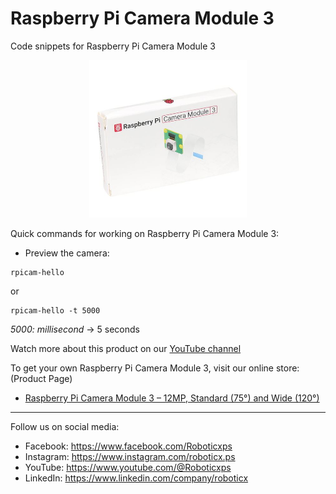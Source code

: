 # Raspberry Pi Camera Module 3

Code snippets for Raspberry Pi Camera Module 3

<p align="center">
<picture>
  <img alt="Arduino Nano USB-C" src="camera_module3_package.jpg" width="50%" hight="50%">
</picture>
</p>

Quick commands for working on Raspberry Pi Camera Module 3:
- Preview the camera:
```
rpicam-hello
```
or
```
rpicam-hello -t 5000
```
_5000: millisecond_ -> 5 seconds


Watch more about this product on our [YouTube channel](https://www.youtube.com/@Roboticxps)

To get your own Raspberry Pi Camera Module 3, visit our online store: (Product Page)

* [Raspberry Pi Camera Module 3 – 12MP, Standard (75°) and Wide (120°)](https://roboticx.ps/product/raspberry-pi-camera-module-3-12mp-standard-75/)

----

Follow us on social media:

* Facebook: https://www.facebook.com/Roboticxps
* Instagram: https://www.instagram.com/roboticx.ps
* YouTube: https://www.youtube.com/@Roboticxps
* LinkedIn: https://www.linkedin.com/company/roboticx
